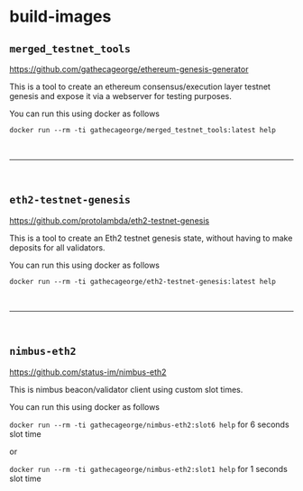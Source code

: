 # build-images

## `merged_testnet_tools`

<https://github.com/gathecageorge/ethereum-genesis-generator>

This is a tool to create an ethereum consensus/execution layer testnet genesis and expose it via a webserver for testing purposes.

You can run this using docker as follows

`docker run --rm -ti gathecageorge/merged_testnet_tools:latest help`

&nbsp;

---

&nbsp;

## `eth2-testnet-genesis`

<https://github.com/protolambda/eth2-testnet-genesis>

This is a tool to create an Eth2 testnet genesis state, without having to make deposits for all validators.

You can run this using docker as follows

`docker run --rm -ti gathecageorge/eth2-testnet-genesis:latest help`

&nbsp;

---

&nbsp;

## `nimbus-eth2`

<https://github.com/status-im/nimbus-eth2>

This is nimbus beacon/validator client using custom slot times.

You can run this using docker as follows

`docker run --rm -ti gathecageorge/nimbus-eth2:slot6 help` for 6 seconds slot time

or

`docker run --rm -ti gathecageorge/nimbus-eth2:slot1 help` for 1 seconds slot time

